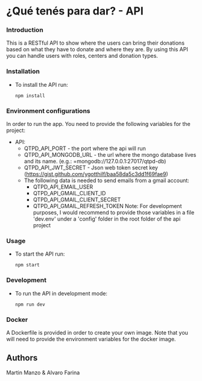 # ¿Qué tenés para dar? - API

### Introduction
This is a  RESTful API to show where the users can bring their donations based on what they have to donate and where they are. By using this API you can handle users with roles, centers and donation types.

### Installation

- To install the API run:
    ```
    npm install
    ```

### Environment configurations
In order to run the app. You need to provide the following variables for the project:
- API:
    - QTPD_API_PORT - the port where the api will run
    - QTPD_API_MONGODB_URL - the url where the mongo database lives and its name. (e.g.: =mongodb://127.0.0.1:27017/qtpd-db)
    - QTPD_API_JWT_SECRET - Json web token secret key (https://gist.github.com/ygotthilf/baa58da5c3dd1f69fae9)
    - The following data is needed to send emails from a gmail account:
        - QTPD_API_EMAIL_USER
        - QTPD_API_GMAIL_CLIENT_ID
        - QTPD_API_GMAIL_CLIENT_SECRET
        - QTPD_API_GMAIL_REFRESH_TOKEN
    Note: For development purposes, I would recommend to provide those variables in a file 'dev.env' under a 'config' folder in the root folder of the api project

### Usage

- To start the API run:
    ```
    npm start
    ```

### Development

- To run the API in development mode:
    ```
    npm run dev
    ```

### Docker
A Dockerfile is provided in order to create your own image. Note that you will need to provide the environment variables for the docker image.

## Authors
Martin Manzo & Alvaro Farina
